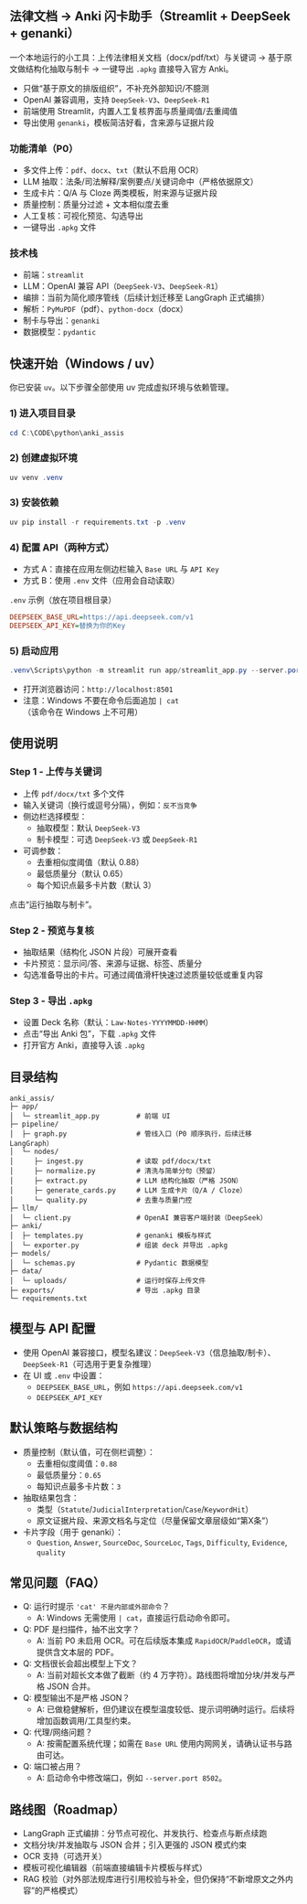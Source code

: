 ## 法律文档 → Anki 闪卡助手（Streamlit + DeepSeek + genanki）

一个本地运行的小工具：上传法律相关文档（docx/pdf/txt）与关键词 → 基于原文做结构化抽取与制卡 → 一键导出 `.apkg` 直接导入官方 Anki。

- 只做“基于原文的排版组织”，不补充外部知识/不臆测
- OpenAI 兼容调用，支持 `DeepSeek-V3`、`DeepSeek-R1`
- 前端使用 Streamlit，内置人工复核界面与质量阈值/去重阈值
- 导出使用 `genanki`，模板简洁好看，含来源与证据片段

### 功能清单（P0）
- 多文件上传：`pdf`、`docx`、`txt`（默认不启用 OCR）
- LLM 抽取：法条/司法解释/案例要点/关键词命中（严格依据原文）
- 生成卡片：Q/A 与 Cloze 两类模板，附来源与证据片段
- 质量控制：质量分过滤 + 文本相似度去重
- 人工复核：可视化预览、勾选导出
- 一键导出 `.apkg` 文件

### 技术栈
- 前端：`streamlit`
- LLM：OpenAI 兼容 API（`DeepSeek-V3`、`DeepSeek-R1`）
- 编排：当前为简化顺序管线（后续计划迁移至 LangGraph 正式编排）
- 解析：`PyMuPDF`（pdf）、`python-docx`（docx）
- 制卡与导出：`genanki`
- 数据模型：`pydantic`

## 快速开始（Windows / uv）

你已安装 `uv`。以下步骤全部使用 uv 完成虚拟环境与依赖管理。

### 1) 进入项目目录
```powershell
cd C:\CODE\python\anki_assis
```

### 2) 创建虚拟环境
```powershell
uv venv .venv
```

### 3) 安装依赖
```powershell
uv pip install -r requirements.txt -p .venv
```

### 4) 配置 API（两种方式）
- 方式 A：直接在应用左侧边栏输入 `Base URL` 与 `API Key`
- 方式 B：使用 `.env` 文件（应用会自动读取）

`.env` 示例（放在项目根目录）
```ini
DEEPSEEK_BASE_URL=https://api.deepseek.com/v1
DEEPSEEK_API_KEY=替换为你的Key
```

### 5) 启动应用
```powershell
.venv\Scripts\python -m streamlit run app/streamlit_app.py --server.port 8501
```
- 打开浏览器访问：`http://localhost:8501`
- 注意：Windows 不要在命令后面追加 `| cat`（该命令在 Windows 上不可用）

## 使用说明

### Step 1 - 上传与关键词
- 上传 `pdf/docx/txt` 多个文件
- 输入关键词（换行或逗号分隔），例如：`反不当竞争`
- 侧边栏选择模型：
  - 抽取模型：默认 `DeepSeek-V3`
  - 制卡模型：可选 `DeepSeek-V3` 或 `DeepSeek-R1`
- 可调参数：
  - 去重相似度阈值（默认 0.88）
  - 最低质量分（默认 0.65）
  - 每个知识点最多卡片数（默认 3）

点击“运行抽取与制卡”。

### Step 2 - 预览与复核
- 抽取结果（结构化 JSON 片段）可展开查看
- 卡片预览：显示问/答、来源与证据、标签、质量分
- 勾选准备导出的卡片。可通过阈值滑杆快速过滤质量较低或重复内容

### Step 3 - 导出 `.apkg`
- 设置 Deck 名称（默认：`Law-Notes-YYYYMMDD-HHMM`）
- 点击“导出 Anki 包”，下载 `.apkg` 文件
- 打开官方 Anki，直接导入该 `.apkg`

## 目录结构
```
anki_assis/
├─ app/
│  └─ streamlit_app.py         # 前端 UI
├─ pipeline/
│  ├─ graph.py                 # 管线入口（P0 顺序执行，后续迁移 LangGraph）
│  └─ nodes/
│     ├─ ingest.py             # 读取 pdf/docx/txt
│     ├─ normalize.py          # 清洗与简单分句（预留）
│     ├─ extract.py            # LLM 结构化抽取（严格 JSON）
│     ├─ generate_cards.py     # LLM 生成卡片（Q/A / Cloze）
│     └─ quality.py            # 去重与质量门控
├─ llm/
│  └─ client.py                # OpenAI 兼容客户端封装（DeepSeek）
├─ anki/
│  ├─ templates.py             # genanki 模板与样式
│  └─ exporter.py              # 组装 deck 并导出 .apkg
├─ models/
│  └─ schemas.py               # Pydantic 数据模型
├─ data/
│  └─ uploads/                 # 运行时保存上传文件
├─ exports/                    # 导出 .apkg 目录
└─ requirements.txt
```

## 模型与 API 配置
- 使用 OpenAI 兼容接口，模型名建议：`DeepSeek-V3`（信息抽取/制卡）、`DeepSeek-R1`（可选用于更复杂推理）
- 在 UI 或 `.env` 中设置：
  - `DEEPSEEK_BASE_URL`，例如 `https://api.deepseek.com/v1`
  - `DEEPSEEK_API_KEY`

## 默认策略与数据结构

- 质量控制（默认值，可在侧栏调整）：
  - 去重相似度阈值：`0.88`
  - 最低质量分：`0.65`
  - 每知识点最多卡片数：`3`
- 抽取结果包含：
  - 类型（`Statute`/`JudicialInterpretation`/`Case`/`KeywordHit`）
  - 原文证据片段、来源文档名与定位（尽量保留文章层级如“第X条”）
- 卡片字段（用于 genanki）：
  - `Question`, `Answer`, `SourceDoc`, `SourceLoc`, `Tags`, `Difficulty`, `Evidence`, `quality`

## 常见问题（FAQ）
- Q: 运行时提示 `'cat' 不是内部或外部命令`？
  - A: Windows 无需使用 `| cat`，直接运行启动命令即可。
- Q: PDF 是扫描件，抽不出文字？
  - A: 当前 P0 未启用 OCR。可在后续版本集成 `RapidOCR`/`PaddleOCR`，或请提供含文本层的 PDF。
- Q: 文档很长会超出模型上下文？
  - A: 当前对超长文本做了截断（约 4 万字符）。路线图将增加分块/并发与严格 JSON 合并。
- Q: 模型输出不是严格 JSON？
  - A: 已做稳健解析，但仍建议在模型温度较低、提示词明确时运行。后续将增加函数调用/工具型约束。
- Q: 代理/网络问题？
  - A: 按需配置系统代理；如需在 `Base URL` 使用内网网关，请确认证书与路由可达。
- Q: 端口被占用？
  - A: 启动命令中修改端口，例如 `--server.port 8502`。

## 路线图（Roadmap）
- LangGraph 正式编排：分节点可视化、并发执行、检查点与断点续跑
- 文档分块/并发抽取与 JSON 合并；引入更强的 JSON 模式约束
- OCR 支持（可选开关）
- 模板可视化编辑器（前端直接编辑卡片模板与样式）
- RAG 校验（对外部法规库进行引用校验与补全，但仍保持“不新增原文之外内容”的严格模式）




